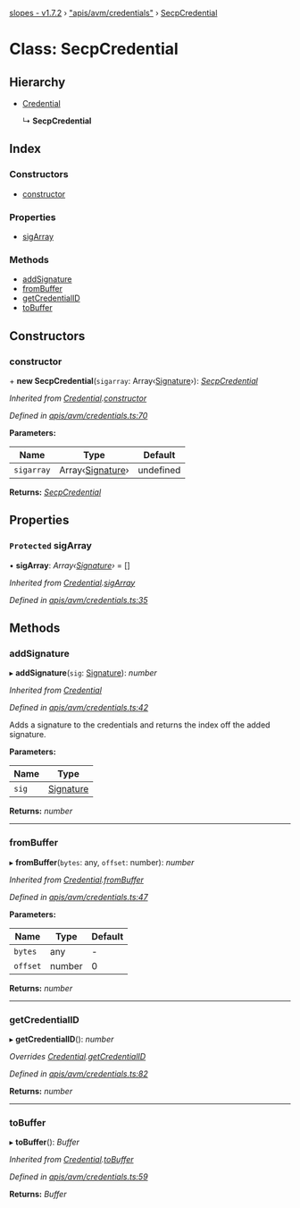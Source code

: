 [slopes - v1.7.2](../README.md) › ["apis/avm/credentials"](../modules/_apis_avm_credentials_.md) › [SecpCredential](_apis_avm_credentials_.secpcredential.md)

# Class: SecpCredential

## Hierarchy

* [Credential](_apis_avm_credentials_.credential.md)

  ↳ **SecpCredential**

## Index

### Constructors

* [constructor](_apis_avm_credentials_.secpcredential.md#constructor)

### Properties

* [sigArray](_apis_avm_credentials_.secpcredential.md#protected-sigarray)

### Methods

* [addSignature](_apis_avm_credentials_.secpcredential.md#addsignature)
* [fromBuffer](_apis_avm_credentials_.secpcredential.md#frombuffer)
* [getCredentialID](_apis_avm_credentials_.secpcredential.md#getcredentialid)
* [toBuffer](_apis_avm_credentials_.secpcredential.md#tobuffer)

## Constructors

###  constructor

\+ **new SecpCredential**(`sigarray`: Array‹[Signature](_apis_avm_types_.signature.md)›): *[SecpCredential](_apis_avm_credentials_.secpcredential.md)*

*Inherited from [Credential](_apis_avm_credentials_.credential.md).[constructor](_apis_avm_credentials_.credential.md#constructor)*

*Defined in [apis/avm/credentials.ts:70](https://github.com/ava-labs/slopes/blob/65cee65/src/apis/avm/credentials.ts#L70)*

**Parameters:**

Name | Type | Default |
------ | ------ | ------ |
`sigarray` | Array‹[Signature](_apis_avm_types_.signature.md)› |  undefined |

**Returns:** *[SecpCredential](_apis_avm_credentials_.secpcredential.md)*

## Properties

### `Protected` sigArray

• **sigArray**: *Array‹[Signature](_apis_avm_types_.signature.md)›* =  []

*Inherited from [Credential](_apis_avm_credentials_.credential.md).[sigArray](_apis_avm_credentials_.credential.md#protected-sigarray)*

*Defined in [apis/avm/credentials.ts:35](https://github.com/ava-labs/slopes/blob/65cee65/src/apis/avm/credentials.ts#L35)*

## Methods

###  addSignature

▸ **addSignature**(`sig`: [Signature](_apis_avm_types_.signature.md)): *number*

*Inherited from [Credential](_apis_avm_credentials_.credential.md)*

*Defined in [apis/avm/credentials.ts:42](https://github.com/ava-labs/slopes/blob/65cee65/src/apis/avm/credentials.ts#L42)*

Adds a signature to the credentials and returns the index off the added signature.

**Parameters:**

Name | Type |
------ | ------ |
`sig` | [Signature](_apis_avm_types_.signature.md) |

**Returns:** *number*

___

###  fromBuffer

▸ **fromBuffer**(`bytes`: any, `offset`: number): *number*

*Inherited from [Credential](_apis_avm_credentials_.credential.md).[fromBuffer](_apis_avm_credentials_.credential.md#frombuffer)*

*Defined in [apis/avm/credentials.ts:47](https://github.com/ava-labs/slopes/blob/65cee65/src/apis/avm/credentials.ts#L47)*

**Parameters:**

Name | Type | Default |
------ | ------ | ------ |
`bytes` | any | - |
`offset` | number | 0 |

**Returns:** *number*

___

###  getCredentialID

▸ **getCredentialID**(): *number*

*Overrides [Credential](_apis_avm_credentials_.credential.md).[getCredentialID](_apis_avm_credentials_.credential.md#abstract-getcredentialid)*

*Defined in [apis/avm/credentials.ts:82](https://github.com/ava-labs/slopes/blob/65cee65/src/apis/avm/credentials.ts#L82)*

**Returns:** *number*

___

###  toBuffer

▸ **toBuffer**(): *Buffer*

*Inherited from [Credential](_apis_avm_credentials_.credential.md).[toBuffer](_apis_avm_credentials_.credential.md#tobuffer)*

*Defined in [apis/avm/credentials.ts:59](https://github.com/ava-labs/slopes/blob/65cee65/src/apis/avm/credentials.ts#L59)*

**Returns:** *Buffer*
